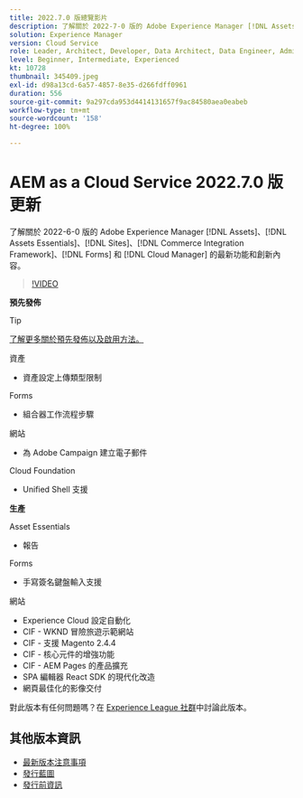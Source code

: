 ```yaml
---
title: 2022.7.0 版總覽影片
description: 了解關於 2022-7-0 版的 Adobe Experience Manager [!DNL Assets Essentials], [!DNL Sites], [!DNL Screens], [!DNL Forms] 和 [!DNL Cloud Foundation] 的最新功能和創新。
solution: Experience Manager
version: Cloud Service
role: Leader, Architect, Developer, Data Architect, Data Engineer, Admin, User
level: Beginner, Intermediate, Experienced
kt: 10728
thumbnail: 345409.jpeg
exl-id: d98a13cd-6a57-4857-8e35-d266fdff0961
duration: 556
source-git-commit: 9a297cda953d4414131657f9ac84580aea0eabeb
workflow-type: tm+mt
source-wordcount: '158'
ht-degree: 100%

---
```


# AEM as a Cloud Service 2022.7.0 版更新

了解關於 2022-6-0 版的 Adobe Experience Manager [!DNL Assets]、[!DNL Assets Essentials]、[!DNL Sites]、[!DNL Commerce Integration Framework]、[!DNL Forms] 和 [!DNL Cloud Manager] 的最新功能和創新內容。

>[!VIDEO](https://video.tv.adobe.com/v/345409/?quality=12&learn=on)

**預先發佈**

>[!TIP]
>
>[了解更多關於預先發佈以及啟用方法。](https://experienceleague.adobe.com/docs/experience-manager-cloud-service/content/release-notes/prerelease.html)

資產

* 資產設定上傳類型限制

Forms

* 組合器工作流程步驟

網站

* 為 Adobe Campaign 建立電子郵件

Cloud Foundation

* Unified Shell 支援

**生產**

Asset Essentials

* 報告

Forms

* 手寫簽名鍵盤輸入支援

網站

* Experience Cloud 設定自動化
* CIF - WKND 冒險旅遊示範網站
* CIF - 支援 Magento 2.4.4
* CIF - 核心元件的增強功能
* CIF - AEM Pages 的產品擴充
* SPA 編輯器 React SDK 的現代化改造
* 網頁最佳化的影像交付

對此版本有任何問題嗎？在 [Experience League 社群](https://adobe.ly/3paYDAo)中討論此版本。

## 其他版本資訊

* [最新版本注意事項](https://experienceleague.adobe.com/docs/experience-manager-cloud-service/content/release-notes/home.html)
* [發行藍圖](https://experienceleague.adobe.com/docs/experience-manager-release-information/aem-release-updates/update-releases-roadmap.html?lang=zh-Hant)
* [發行前資訊](https://experienceleague.adobe.com/docs/experience-manager-cloud-service/content/release-notes/prerelease.html?lang=zh-Hant)
